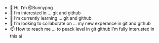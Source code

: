 - 👋 Hi, I’m @Bunnypng
- 👀 I’m interested in ... git and github 
- 🌱 I’m currently learning ... git and github 
- 💞️ I’m looking to collaborate on ... my new experance in git and github
- 📫 How to reach me ... to peack level in git github
I'm fully interusted in this ai 
<!---
Bunnypng/Bunnypng is a ✨ special ✨ repository because its `README.md` (this file) appears on your GitHub profile.
You can click the Preview link to take a look at your changes.
--->

